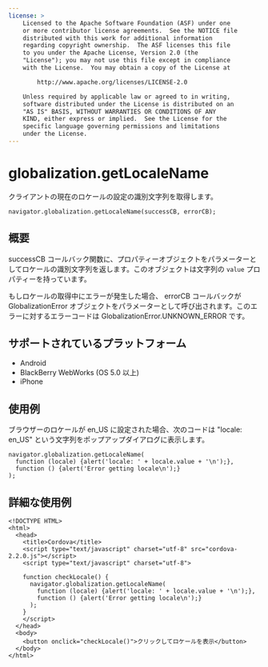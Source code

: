 ```yaml
---
license: >
    Licensed to the Apache Software Foundation (ASF) under one
    or more contributor license agreements.  See the NOTICE file
    distributed with this work for additional information
    regarding copyright ownership.  The ASF licenses this file
    to you under the Apache License, Version 2.0 (the
    "License"); you may not use this file except in compliance
    with the License.  You may obtain a copy of the License at

        http://www.apache.org/licenses/LICENSE-2.0

    Unless required by applicable law or agreed to in writing,
    software distributed under the License is distributed on an
    "AS IS" BASIS, WITHOUT WARRANTIES OR CONDITIONS OF ANY
    KIND, either express or implied.  See the License for the
    specific language governing permissions and limitations
    under the License.
---
```


globalization.getLocaleName
===========

クライアントの現在のロケールの設定の識別文字列を取得します。

    navigator.globalization.getLocaleName(successCB, errorCB);


概要
-----------

successCB コールバック関数に、プロパティーオブジェクトをパラメーターとしてロケールの識別文字列を返します。このオブジェクトは文字列の ``value`` プロパティーを持っています。

もしロケールの取得中にエラーが発生した場合、 errorCB コールバックが GlobalizationError オブジェクトをパラメーターとして呼び出されます。このエラーに対するエラーコードは GlobalizationError.UNKNOWN\_ERROR です。


サポートされているプラットフォーム
-------------------

- Android
- BlackBerry WebWorks (OS 5.0 以上)
- iPhone


使用例
-------------

ブラウザーのロケールが en\_US に設定された場合、次のコードは "locale: en\_US" という文字列をポップアップダイアログに表示します。

    navigator.globalization.getLocaleName(
      function (locale) {alert('locale: ' + locale.value + '\n');},
      function () {alert('Error getting locale\n');}
    );

詳細な使用例
------------

    <!DOCTYPE HTML>
    <html>
      <head>
        <title>Cordova</title>
        <script type="text/javascript" charset="utf-8" src="cordova-2.2.0.js"></script>
        <script type="text/javascript" charset="utf-8">

        function checkLocale() {
          navigator.globalization.getLocaleName(
            function (locale) {alert('locale: ' + locale.value + '\n');},
            function () {alert('Error getting locale\n');}
          );
        }
        </script>
      </head>
      <body>
        <button onclick="checkLocale()">クリックしてロケールを表示</button>
      </body>
    </html>

